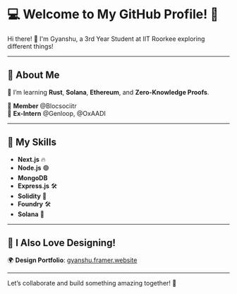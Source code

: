 # 💻 Welcome to My GitHub Profile! 🚀

Hi there! 👋 I'm Gyanshu, a 3rd Year Student at IIT Roorkee exploring different things!

---

## 📜 About Me

🌱 I’m learning **Rust**, **Solana**, **Ethereum**, and **Zero-Knowledge Proofs**.

👥 **Member** @Blocsociitr  
💼 **Ex-Intern** @Genloop, @OxAADI  

---

## 🌟 My Skills

- **Next.js** 🔥  
- **Node.js** 🟢  
- **MongoDB**  
- **Express.js** 🛠️  
- **Solidity** 📜  
- **Foundry** 🛠️  
- **Solana** 🌊  

---

## 🎨 I Also Love Designing!

🌍 **Design Portfolio**: [gyanshu.framer.website](https://gyanshu.framer.website/)

---

Let’s collaborate and build something amazing together! 🚀
